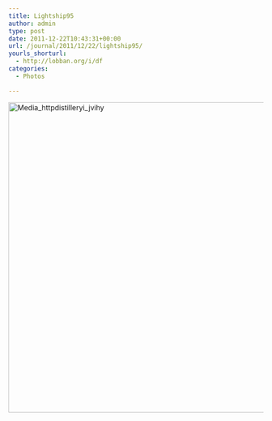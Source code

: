 ```yaml
---
title: Lightship95
author: admin
type: post
date: 2011-12-22T10:43:31+00:00
url: /journal/2011/12/22/lightship95/
yourls_shorturl:
  - http://lobban.org/i/df
categories:
  - Photos

---
```

<div class='posterous_autopost'>
  <a href="http://instagr.am/p/aqtAC/"></p> 
  
  <div class='p_embed p_image_embed'>
    <a href="http://getfile4.posterous.com/getfile/files.posterous.com/nonimage/EHclxrqrFFAwbvvwDHAfaqutfbBhGJFspyyhCjGIJecoJcAcziczduoooBBp/media_httpdistilleryi_Jvihy.jpg.scaled1000.jpg"><img alt="Media_httpdistilleryi_jvihy" height="612" src="http://getfile4.posterous.com/getfile/files.posterous.com/nonimage/EHclxrqrFFAwbvvwDHAfaqutfbBhGJFspyyhCjGIJecoJcAcziczduoooBBp/media_httpdistilleryi_Jvihy.jpg.scaled1000.jpg" width="612" /></a>
  </div>
  
  <p>
    </a></div>